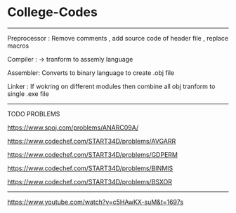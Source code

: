 # College-Codes


-------------
Preprocessor : Remove comments , add source code of header file , replace macros


Compiler : -> tranform to assemly language

Assembler: Converts to binary language to create .obj file

Linker : If wokring on different modules then combine  all obj tranform to single .exe file


-------------------------
TODO PROBLEMS


https://www.spoj.com/problems/ANARC09A/


https://www.codechef.com/START34D/problems/AVGARR


https://www.codechef.com/START34D/problems/GDPERM


https://www.codechef.com/START34D/problems/BINMIS


https://www.codechef.com/START34D/problems/BSXOR



-------------

https://www.youtube.com/watch?v=c5HAwKX-suM&t=1697s

